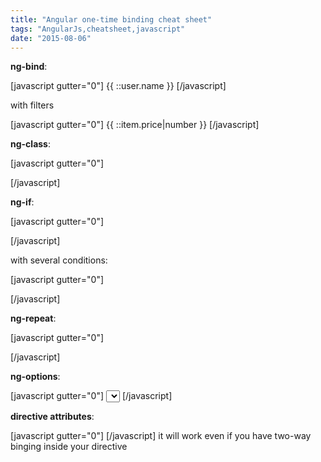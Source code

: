 ```yaml
---
title: "Angular one-time binding cheat sheet"
tags: "AngularJs,cheatsheet,javascript"
date: "2015-08-06"
---
```


**ng-bind**:

[javascript gutter="0"] {{ ::user.name }} [/javascript]

with filters

[javascript gutter="0"] {{ ::item.price|number }} [/javascript]

**ng-class**:

[javascript gutter="0"] <div ng-class="::{ 'active': item.active }"></div> [/javascript]

**ng-if**:

[javascript gutter="0"] <div ng-if="::user.isOnline"></div> [/javascript]

with several conditions:

[javascript gutter="0"] <div ng-if="::(user.isOnline && users.length)"></div> [/javascript]

**ng-repeat**:

[javascript gutter="0"] <div ng-repeat="item in ::user.items"></div> [/javascript]

**ng-options**:

[javascript gutter="0"] <select ng-options="n.title for n in ::list"></select> [/javascript]

**directive attributes**:

[javascript gutter="0"] <user-card user="::currentUser"></user-card> [/javascript] it will work even if you have two-way binging inside your directive
